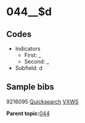# 044\_\_$d

## Codes

-   Indicators
    -   First: \_
    -   Second: \_
-   Subfield: d

## Sample bibs

9216095 [Quicksearch](https://search.library.yale.edu/catalog/9216095) [VXWS](http://prodorbis.library.yale.edu:7014/vxws/GetHoldingsService?bibId=9216095)

**Parent topic:**[044](../../tags/044/044.md)

